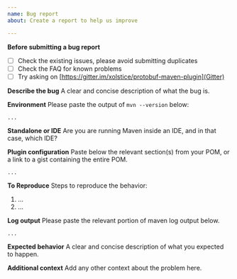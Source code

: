 ```yaml
---
name: Bug report
about: Create a report to help us improve

---
```


**Before submitting a bug report**
- [ ] Check the existing issues, please avoid submitting duplicates
- [ ] Check the FAQ for known problems
- [ ] Try asking on [https://gitter.im/xolstice/protobuf-maven-plugin](Gitter)

**Describe the bug**
A clear and concise description of what the bug is.

**Environment**
Please paste the output of `mvn --version` below:
```
...
```

**Standalone or IDE**
Are you are running Maven inside an IDE, and in that case, which IDE?

**Plugin configuration**
Paste below the relevant section(s) from your POM, or a link to a gist containing the entire POM.
```
...
```

**To Reproduce**
Steps to reproduce the behavior:
1. ...
2. ...

**Log output**
Please paste the relevant portion of maven log output below.
```
...
```

**Expected behavior**
A clear and concise description of what you expected to happen.

**Additional context**
Add any other context about the problem here.
